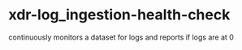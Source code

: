 # xdr-log_ingestion-health-check
continuously monitors a dataset for logs and reports if logs are at 0
